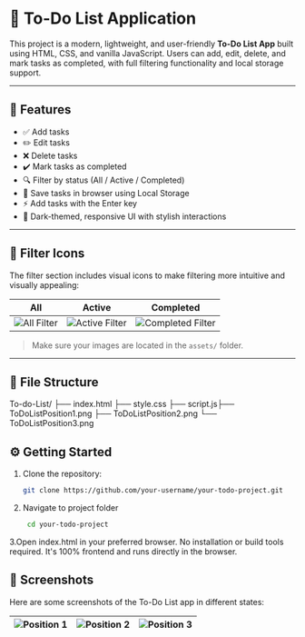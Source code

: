 # 📝 To-Do List Application 

This project is a modern, lightweight, and user-friendly **To-Do List App** built using HTML, CSS, and vanilla JavaScript. Users can add, edit, delete, and mark tasks as completed, with full filtering functionality and local storage support.

---

## 🚀 Features

- ✅ Add tasks
- ✏️ Edit tasks
- ❌ Delete tasks
- ✔️ Mark tasks as completed
- 🔍 Filter by status (All / Active / Completed)
- 💾 Save tasks in browser using Local Storage
- ⚡ Add tasks with the Enter key
- 🎨 Dark-themed, responsive UI with stylish interactions

---

## 📸 Filter Icons

The filter section includes visual icons to make filtering more intuitive and visually appealing:

| All | Active | Completed |
|-----|--------|-----------|
| ![All Filter](./assets/filter-all.png) | ![Active Filter](./assets/filter-active.png) | ![Completed Filter](./assets/filter-completed.png) |

> Make sure your images are located in the `assets/` folder.

---

## 📁 File Structure
To-do-List/ ├── index.html ├── style.css ├── script.js├── ToDoListPosition1.png ├── ToDoListPosition2.png └── ToDoListPosition3.png


## ⚙️ Getting Started

1. Clone the repository:
   ```bash
   git clone https://github.com/your-username/your-todo-project.git

2. Navigate to project folder
   ```bash
    cd your-todo-project

3.Open index.html in your preferred browser.
    No installation or build tools required. 
    It's 100% frontend and runs directly in the browser.

## 📸 Screenshots

Here are some screenshots of the To-Do List app in different states:

| ![Position 1](./ToDoListPosition1.png) | ![Position 2](./ToDoListPosition2.png) | ![Position 3](./ToDoListPosition3.png) |
|--------------------------------------|--------------------------------------|--------------------------------------|



